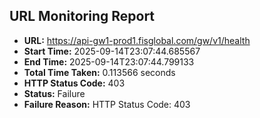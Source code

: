 ## URL Monitoring Report

- **URL:** https://api-gw1-prod1.fisglobal.com/gw/v1/health
- **Start Time:** 2025-09-14T23:07:44.685567
- **End Time:** 2025-09-14T23:07:44.799133
- **Total Time Taken:** 0.113566 seconds
- **HTTP Status Code:** 403
- **Status:** Failure
- **Failure Reason:** HTTP Status Code: 403
